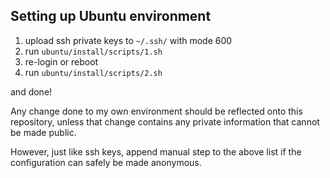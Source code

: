 ## Setting up Ubuntu environment

1. upload ssh private keys to `~/.ssh/` with mode 600
1. run `ubuntu/install/scripts/1.sh`
1. re-login or reboot
1. run `ubuntu/install/scripts/2.sh`

and done!

Any change done to my own environment should be reflected onto this repository,
unless that change contains any private information that cannot be made public.

However, just like ssh keys, append manual step to the above list
if the configuration can safely be made anonymous.

